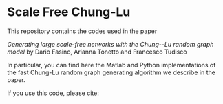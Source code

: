 # Scale Free Chung-Lu
This repository contains the codes used in the paper

*Generating large scale-free networks with the Chung--Lu random graph model*
by Dario Fasino, Arianna Tonetto and Francesco Tudisco

In particular, you can find here the Matlab and Python implementations of the fast Chung-Lu random graph generating algorithm  we describe in the paper.

If you use this code, please cite:
